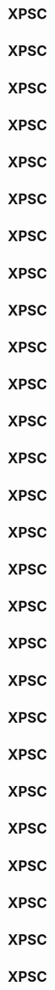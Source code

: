 # XPSC
# XPSC
# XPSC
# XPSC
# XPSC
# XPSC
# XPSC
# XPSC
# XPSC
# XPSC
# XPSC
# XPSC
# XPSC
# XPSC
# XPSC
# XPSC
# XPSC
# XPSC
# XPSC
# XPSC
# XPSC
# XPSC
# XPSC
# XPSC
# XPSC
# XPSC
# XPSC
